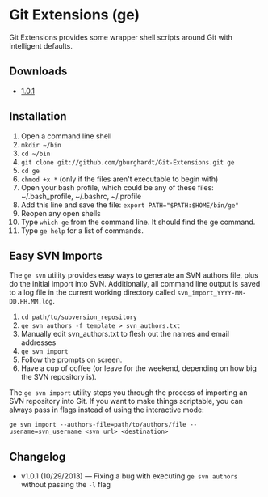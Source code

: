 # Git Extensions (ge)

Git Extensions provides some wrapper shell scripts around Git with intelligent defaults.

## Downloads

- [1.0.1](https://github.com/gburghardt/Git-Extensions/archive/v1.0.1.zip)

## Installation

1. Open a command line shell
2. `mkdir ~/bin`
3. `cd ~/bin`
4. `git clone git://github.com/gburghardt/Git-Extensions.git ge`
5. `cd ge`
6. `chmod +x *` (only if the files aren't executable to begin with)
7. Open your bash profile, which could be any of these files: ~/.bash_profile, ~/.bashrc, ~/.profile
8. Add this line and save the file: `export PATH="$PATH:$HOME/bin/ge"`
9. Reopen any open shells
10. Type `which ge` from the command line. It should find the ge command.
11. Type `ge help` for a list of commands.

## Easy SVN Imports

The `ge svn` utility provides easy ways to generate an SVN authors file, plus do the initial import into SVN. Additionally, all command line output is saved to a log file in the current working directory called `svn_import_YYYY-MM-DD.HH.MM.log`.

1. `cd path/to/subversion_repository`
2. `ge svn authors -f template > svn_authors.txt`
3. Manually edit svn_authors.txt to flesh out the names and email addresses
4. `ge svn import`
5. Follow the prompts on screen.
6. Have a cup of coffee (or leave for the weekend, depending on how big the SVN repository is).

The `ge svn import` utility steps you through the process of importing an SVN repository into Git. If you want to make things scriptable, you can always pass in flags instead of using the interactive mode:

	ge svn import --authors-file=path/to/authors/file --usename=svn_username <svn url> <destination>

## Changelog

- v1.0.1 (10/29/2013) &mdash; Fixing a bug with executing `ge svn authors` without passing the `-l` flag
